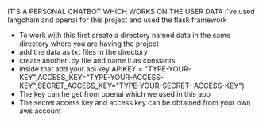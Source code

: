 IT'S  A PERSONAL CHATBOT WHICH WORKS ON THE USER DATA 
 I've used langchain and openai for this project and used the flask  framework
   * To work with this first create a directory named data in the same directory where you are having the project
   * add the data as txt files in the directory
   * create another .py file and name it as constants
   * inside that add your api key APIKEY = "TYPE-YOUR-KEY",ACCESS_KEY="TYPE-YOUR-ACCESS-KEY",SECRET_ACCESS_KEY="TYPE-YOUR-SECRET-        ACCESS-KEY")
   * The key can he get from openai which we used in this app
   * The secret access key and access key can be obtained from your own aws account
